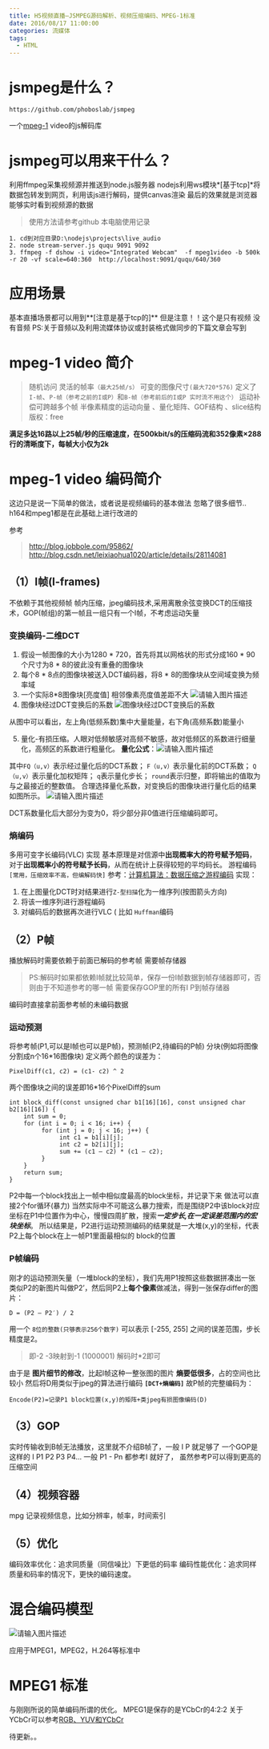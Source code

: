 ```yaml
---
title: H5视频直播—JSMPEG源码解析、视频压缩编码、MPEG-1标准
date: 2016/08/17 11:00:00
categories: 流媒体
tags: 
  - HTML
---
```


# jsmpeg是什么？

    https://github.com/phoboslab/jsmpeg

一个[mpeg-1][1] video的js解码库

<!--more-->

# jsmpeg可以用来干什么？

利用ffmpeg采集视频源并推送到node.js服务器
nodejs利用ws模块*[基于tcp]*将数据包转发到网页，利用该js进行解码，提供canvas渲染
最后的效果就是浏览器能够实时看到视频源的数据
> 使用方法请参考github
> 本电脑使用记录

    1. cd到对应目录D:\nodejs\projects\live_audio 
    2. node stream-server.js ququ 9091 9092
    3. ffmpeg -f dshow -i video="Integrated Webcam"  -f mpeg1video -b 500k -r 20 -vf scale=640:360  http://localhost:9091/ququ/640/360

# 应用场景
基本直播场景都可以用到**[注意是基于tcp的]**
但是注意！！这个是只有视频 没有音频
PS:关于音频以及利用流媒体协议或封装格式做同步的下篇文章会写到


<!--more-->

# mpeg-1 video 简介
>随机访问
灵活的帧率`（最大25帧/s）`
可变的图像尺寸`(最大720*576)`
定义了`I-帧`、`P-帧（参考之前的I或P）`和`B-帧（参考前后的I或P 实时流不用这个）` 
运动补偿可跨越多个帧
半像素精度的运动向量 、量化矩阵、GOF结构 、slice结构
版权：free

**满足多达16路以上25帧/秒的压缩速度，在500kbit/s的压缩码流和352像素×288行的清晰度下，每帧大小仅为2k**

# mpeg-1 video 编码简介
这边只是说一下简单的做法，或者说是视频编码的基本做法 忽略了很多细节.. 
h164和mpeg1都是在此基础上进行改进的

参考

> http://blog.jobbole.com/95862/
> http://blog.csdn.net/leixiaohua1020/article/details/28114081

## （1）I帧(I-frames)
不依赖于其他视频帧
帧内压缩，jpeg编码技术,采用离散余弦变换DCT的压缩技术，GOP(帧组)的第一帧且一组只有一个I帧，不考虑运动矢量

### 变换编码-二维DCT
1. 假设一帧图像的大小为1280 * 720，首先将其以网格状的形式分成160 * 90个尺寸为8 * 8的彼此没有重叠的图像块
2. 每个8 * 8点的图像块被送入DCT编码器，将8 * 8的图像块从空间域变换为频率域
3. 一个实际8*8图像块[亮度值] 相邻像素亮度值差距不大
 ![请输入图片描述][2]  
4. 图像块经过DCT变换后的系数
 ![图像块经过DCT变换后的系数][3]

从图中可以看出，左上角(低频系数)集中大量能量，右下角(高频系数)能量小

5. 量化-有损压缩。人眼对低频敏感对高频不敏感，故对低频区的系数进行细量化，高频区的系数进行粗量化。
 **量化公式**：![请输入图片描述][4]

其中`FQ（u,v）`表示经过量化后的DCT系数；
`F（u,v）`表示量化前的DCT系数；
`Q（u,v）`表示量化加权矩阵；
`q`表示量化步长；
`round`表示归整，即将输出的值取为与之最接近的整数值。
合理选择量化系数，对变换后的图像块进行量化后的结果如图所示。
![请输入图片描述][5]

DCT系数量化后大部分为变为0，将少部分非0值进行压缩编码即可。

### 熵编码
 多用可变字长编码(VLC) 实现
基本原理是对信源中**出现概率大的符号赋予短码**，对于**出现概率小的符号赋予长码**，从而在统计上获得较短的平均码长。
游程编码`[常用，压缩效率不高，但编解码快]` 
参考：[计算机算法：数据压缩之游程编码][6]
实现：
1. 在上图量化DCT时对结果进行`Z-型扫描`化为一维序列(按图箭头方向)
2. 将该一维序列进行游程编码
3. 对编码后的数据再次进行VLC ( 比如 `Huffman`编码
## （2）P帧
播放解码时需要依赖于前面已解码的参考帧
需要帧存储器 
> PS:解码时如果都依赖I帧就比较简单，保存一份I帧数据到帧存储器即可，否则由于不知道参考的哪一帧 需要保存GOP里的所有I P到帧存储器

编码时直接拿前面参考帧的未编码数据
### 运动预测
将参考帧(P1,可以是I帧也可以是P帧)，预测帧(P2,待编码的P帧) 分块(例如将图像分割成n个16*16图像块)
定义两个颜色的误差为：

    PixelDiff(c1, c2) = (c1- c2) ^ 2

两个图像块之间的误差即16*16个PixelDiff的sum

    int block_diff(const unsigned char b1[16][16], const unsigned char b2[16][16]) { 
        int sum = 0; 
        for (int i = 0; i < 16; i++) { 
             for (int j = 0; j < 16; j++) { 
                  int c1 = b1[i][j]; 
                  int c2 = b2[i][j]; 
                  sum += (c1 – c2) * (c1 – c2); 
             } 
        } 
        return sum; 
    }

P2中每一个block找出上一帧中相似度最高的block坐标，并记录下来
做法可以直接2个for循环(暴力)
当然实际中不可能这么暴力搜索，而是围绕P2中该block对应坐标在P1中位置作为中心，慢慢四周扩散，搜索***一定步长,在一定误差范围内的宏块坐标***。
所以结果是，P2进行运动预测编码的结果就是一大堆(x,y)的坐标，代表P2上每个block在上一帧P1里面最相似的 block的位置
### P帧编码
刚才的运动预测矢量（一堆block的坐标），我们先用P1按照这些数据拼凑出一张类似P2的新图片叫做P2’，然后同P2上**每个像素**做减法，得到一张保存differ的图片：

    D = (P2 – P2′) / 2 

用一个 `8位的整数(只够表示256个数字)` 可以表示 [-255, 255] 之间的误差范围，步长精度是2。
> 即-2 -3映射到-1 (1000001) 解码时*2即可

由于是 **图片细节的修改**，比起I帧这种一整张图的图片 **熵要低很多**，占的空间也比较小
然后将D用类似于jpeg的算法进行编码 **`[DCT+熵编码]`**
故P帧的完整编码为：

    Encode(P2)=记录P1 block位置(x,y)的矩阵+类jpeg有损图像编码(D)

## （3）GOP
实时传输收到B帧无法播放，这里就不介绍B帧了，一般 I P 就足够了
一个GOP是这样的 I P1 P2 P3 P4... 
一般 P1 - Pn 都参考I 就好了， 虽然参考P可以得到更高的压缩空间

## （4）视频容器
mpg 记录视频信息，比如分辨率，帧率，时间索引

## （5）优化
编码效率优化：追求同质量（同信噪比）下更低的码率
编码性能优化：追求同样质量和码率的情况下，更快的编码速度。

# 混合编码模型

![请输入图片描述][7]

应用于MPEG1，MPEG2，H.264等标准中

# MPEG1 标准
与刚刚所说的简单编码所谓的优化。
MPEG1是保存的是YCbCr的4:2:2
关于YCbCr可以参考[RGB、YUV和YCbCr][8]

待更新。。


  [1]: http://baike.baidu.com/link?url=IdDNfUYYiss4iUee-J5RKHujDyCinU3pO07wdRGuMfEHw9Ih3OaoOHbCRwTuMT_ktsTwTgvniHVHVrmBZu3G8K
  [2]: http://img.blog.csdn.net/20140602173641875?watermark/2/text/aHR0cDovL2Jsb2cuY3Nkbi5uZXQvbGVpeGlhb2h1YTEwMjA=/font/5a6L5L2T/fontsize/400/fill/I0JBQkFCMA==/dissolve/70/gravity/Center
  [3]: http://img.blog.csdn.net/20140602173658734?watermark/2/text/aHR0cDovL2Jsb2cuY3Nkbi5uZXQvbGVpeGlhb2h1YTEwMjA=/font/5a6L5L2T/fontsize/400/fill/I0JBQkFCMA==/dissolve/70/gravity/Center
  [4]: http://img.blog.csdn.net/20140602173713140?watermark/2/text/aHR0cDovL2Jsb2cuY3Nkbi5uZXQvbGVpeGlhb2h1YTEwMjA=/font/5a6L5L2T/fontsize/400/fill/I0JBQkFCMA==/dissolve/70/gravity/Center
  [5]: http://img.blog.csdn.net/20140602173723046?watermark/2/text/aHR0cDovL2Jsb2cuY3Nkbi5uZXQvbGVpeGlhb2h1YTEwMjA=/font/5a6L5L2T/fontsize/400/fill/I0JBQkFCMA==/dissolve/70/gravity/Center
  [6]: http://blog.jobbole.com/79758/
  [7]: http://img.blog.csdn.net/20140602173439593?watermark/2/text/aHR0cDovL2Jsb2cuY3Nkbi5uZXQvbGVpeGlhb2h1YTEwMjA=/font/5a6L5L2T/fontsize/400/fill/I0JBQkFCMA==/dissolve/70/gravity/SouthEast
  [8]: http://blog.sina.com.cn/s/blog_a85e142101010h8n.html